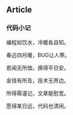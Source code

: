 ## Article

### 代码小记

编程如饮水，冷暖各自知。

春近四月暖，BUG让人寒。

若闻无所恤，换得平日安。

金钱有所及，技术无界边。

所得需谨记，文章能慰宽。

愿得某日远，代码也清闲。